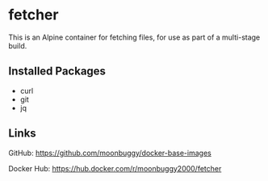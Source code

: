 # fetcher

This is an Alpine container for fetching files, for use as part of a multi-stage build.

## Installed Packages

* curl
* git
* jq

## Links
GitHub: https://github.com/moonbuggy/docker-base-images

Docker Hub: https://hub.docker.com/r/moonbuggy2000/fetcher
